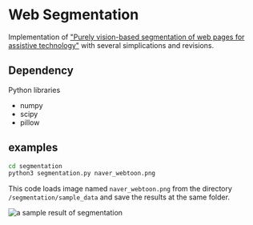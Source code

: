 # Web Segmentation

Implementation of ["Purely vision-based segmentation of web pages 
for assistive technology"](https://www.sciencedirect.com/science/article/pii/S1077314216000527) 
with several simplications and revisions.

## Dependency

Python libraries

* numpy
* scipy
* pillow

## examples

```bash
cd segmentation
python3 segmentation.py naver_webtoon.png
```

This code loads image named `naver_webtoon.png` from the directory `/segmentation/sample_data` and save the results at the same folder.

![a sample result of segmentation](https://media.giphy.com/media/OkhB2rUZbDqivUhOFQ/giphy.gif)
